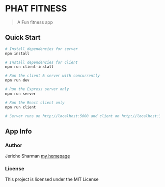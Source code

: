 # PHAT FITNESS

> A Fun fitness app 


## Quick Start

``` bash
# Install dependencies for server
npm install

# Install dependencies for client
npm run client-install

# Run the client & server with concurrently
npm run dev

# Run the Express server only
npm run server

# Run the React client only
npm run client

# Server runs on http://localhost:5000 and client on http://localhost:3000
```

## App Info

### Author

Jericho Sharman
[my homepage](http://www.jerichosharman.com.au)

### License

This project is licensed under the MIT License
